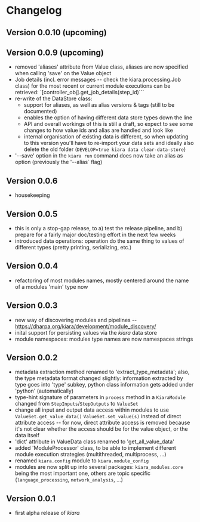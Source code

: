 # Changelog

## Version 0.0.10 (upcoming)

## Version 0.0.9 (upcoming)

- removed 'aliases' attribute from Value class, aliases are now specified when calling 'save' on the Value object
- Job details (incl. error messages -- check the kiara.processing.Job class) for the most recent or current module executions can be retrieved: `[controller_obj].get_job_details(step_id)```
- re-write of the DataStore class:
  - support for aliases, as well as alias versions & tags (still to be documented)
  - enables the option of having different data store types down the line
  - API and overall workings of this is still a draft, so expect to see some changes to how value ids and alias are handled and look like
  - internal organisation of existing data is different, so when updating to this version you'll have to re-import your data sets and ideally also delete the old folder (``DEVELOP=true kiara data clear-data-store``)
- '--save' option in the ``kiara run`` command does now take an alias as option (previously the '--alias` flag)

## Version 0.0.6

- housekeeping

## Version 0.0.5

- this is only a stop-gap release, to a) test the release pipeline, and b) prepare for a fairly major doc/testing effort in the next few weeks
- introduced data operations: operation do the same thing to values of different types (pretty printing, serializing, etc.)

## Version 0.0.4

- refactoring of most modules names, mostly centered around the name of a modules 'main' type now

## Version 0.0.3

- new way of discovering modules and pipelines -- https://dharpa.org/kiara/development/module_discovery/
- inital support for persisting values via the *kiara* data store
- module namespaces: modules type names are now namespaces strings

## Version 0.0.2

- metadata extraction method renamed to 'extract_type_metadata'; also, the type metadata format changed slightly: information extracted by type goes into 'type' subkey, python class information gets added under 'python' (automatically)
- type-hint signature of parameters in ``process`` method in a ``KiaraModule`` changed from ``StepInputs``/``StepOutputs`` to ``ValueSet``
- change all input and output data access within modules to use ``ValueSet.get_value_data()``  ``ValueSet.set_value(s)`` instead of direct attribute access -- for now, direct attribute access is removed because it's not clear whether the access should be for the value object, or the data itself
- 'dict' attribute in ValueData class renamed to 'get_all_value_data'
- added 'ModuleProcessor' class, to be able to implement different module execution strategies (multithreaded, multiprocess, ...)
- renamed ``kiara.config`` module to ``kiara.module_config``
- modules are now split up into several packages: ``kiara_modules.core`` being the most important one, others are topic specific (``language_processing``, ``network_analysis``, ...)

## Version 0.0.1

- first alpha release of *kiara*
